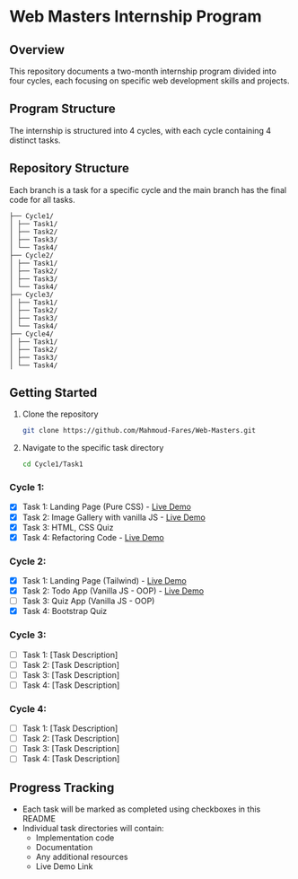 # Web Masters Internship Program

## Overview

This repository documents a two-month internship program divided into four cycles, each focusing on specific web development skills and projects.

## Program Structure

The internship is structured into 4 cycles, with each cycle containing 4 distinct tasks.

## Repository Structure

Each branch is a task for a specific cycle and the main branch has the final code for all tasks.

```
├── Cycle1/
│ ├── Task1/
│ ├── Task2/
│ ├── Task3/
│ └── Task4/
├── Cycle2/
│ ├── Task1/
│ ├── Task2/
│ ├── Task3/
│ └── Task4/
├── Cycle3/
│ ├── Task1/
│ ├── Task2/
│ ├── Task3/
│ └── Task4/
├── Cycle4/
│ ├── Task1/
│ ├── Task2/
│ ├── Task3/
│ └── Task4/
```

## Getting Started

1. Clone the repository

   ```bash
   git clone https://github.com/Mahmoud-Fares/Web-Masters.git
   ```

2. Navigate to the specific task directory

   ```bash
   cd Cycle1/Task1
   ```

### Cycle 1:

-  [x] Task 1: Landing Page (Pure CSS) - [Live Demo](https://web-masters-landing-page.netlify.app/)
-  [x] Task 2: Image Gallery with vanilla JS - [Live Demo](https://web-masters-image-gallery.netlify.app/)
-  [x] Task 3: HTML, CSS Quiz
-  [x] Task 4: Refactoring Code - [Live Demo](https://web-masters-code-refactor.netlify.app/)

### Cycle 2:

-  [x] Task 1: Landing Page (Tailwind) - [Live Demo](https://web-masters-landing-page-2.netlify.app/)
-  [x] Task 2: Todo App (Vanilla JS - OOP) - [Live Demo](https://web-masters-todo-list.netlify.app/)
-  [ ] Task 3: Quiz App (Vanilla JS - OOP)
-  [x] Task 4: Bootstrap Quiz

### Cycle 3:

-  [ ] Task 1: [Task Description]
-  [ ] Task 2: [Task Description]
-  [ ] Task 3: [Task Description]
-  [ ] Task 4: [Task Description]

### Cycle 4:

-  [ ] Task 1: [Task Description]
-  [ ] Task 2: [Task Description]
-  [ ] Task 3: [Task Description]
-  [ ] Task 4: [Task Description]

## Progress Tracking

-  Each task will be marked as completed using checkboxes in this README
-  Individual task directories will contain:
   -  Implementation code
   -  Documentation
   -  Any additional resources
   -  Live Demo Link
